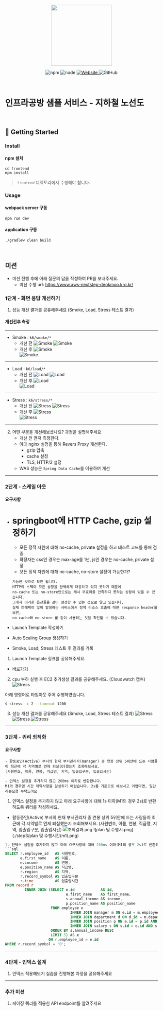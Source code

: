 <p align="center">
    <img width="200px;" src="https://raw.githubusercontent.com/woowacourse/atdd-subway-admin-frontend/master/images/main_logo.png"/>
</p>
<p align="center">
  <img alt="npm" src="https://img.shields.io/badge/npm-%3E%3D%205.5.0-blue">
  <img alt="node" src="https://img.shields.io/badge/node-%3E%3D%209.3.0-blue">
  <a href="https://edu.nextstep.camp/c/R89PYi5H" alt="nextstep atdd">
    <img alt="Website" src="https://img.shields.io/website?url=https%3A%2F%2Fedu.nextstep.camp%2Fc%2FR89PYi5H">
  </a>
  <img alt="GitHub" src="https://img.shields.io/github/license/next-step/atdd-subway-service">
</p>

<br>

# 인프라공방 샘플 서비스 - 지하철 노선도

<br>

## 🚀 Getting Started

### Install
#### npm 설치
```
cd frontend
npm install
```
> `frontend` 디렉토리에서 수행해야 합니다.

### Usage
#### webpack server 구동
```
npm run dev
```
#### application 구동
```
./gradlew clean build
```
<br>

## 미션

* 미션 진행 후에 아래 질문의 답을 작성하여 PR을 보내주세요.
    - 미션 수행 url: https://www.aws-nextstep-deokmoo.kro.kr/
    
### 1단계 - 화면 응답 개선하기
1. 성능 개선 결과를 공유해주세요 (Smoke, Load, Stress 테스트 결과)
#### 개선전후 측정

---
- Smoke : `k6/smoke/*`
    - 개선 전
      ![Smoke](k6/smoke/before_smoke_k6.JPG)
      ![Smoke](k6/smoke/before_smoke_grafana.JPG)
    - 개선 후
      ![Smoke](k6/smoke/after_smoke_k6.JPG)      
      ![Smoke](k6/smoke/after_smoke_grafana.JPG)
---
- Load : `k6/load/*`
    - 개선 전
      ![Load](k6/load/before_load_k6.JPG)
      ![Load](k6/load/before_load_grafana.JPG)
    - 개선 후
      ![Load](k6/load/after_load_k6.JPG)      
      ![Load](k6/load/after_load_grafana.JPG)
---
- Stress : `k6/stress/*`
    - 개선 전
      ![Stress](k6/stress/before_stress_k6.JPG)
      ![Stress](k6/stress/before_stress_grafana.JPG)
    - 개선 후
      ![Stress](k6/stress/after_stress_k6.JPG)      
      ![Stress](k6/stress/after_stress_grafana.JPG)

---    
2. 어떤 부분을 개선해보셨나요? 과정을 설명해주세요 
    - 개선 전 먼저 측정한다. 
    - 아래 nginx 설정을 통해 Revers Proxy 개선한다.
        - gzip 압축
        - cache 설정
        - TLS, HTTP/2 설정
    - WAS 성능은 `Spring Data Cache`를 이용하여 개선
---

### 2단계 - 스케일 아웃
#### 요구사항

- # springboot에 HTTP Cache, gzip 설정하기
    - 모든 정적 자원에 대해 no-cache, private 설정을 하고 테스트 코드를 통해 검증
    - 확장자는 css인 경우는 max-age를 1년, js인 경우는 no-cache, private 설정
    - 모든 정적 자원에 대해 no-cache, no-store 설정이 가능한가?

  ```text
  가능한 것으로 확인 됩니다.
  HTTP의 스펙이 모든 상황을 완벽하게 대응하고 있지 못하기 때문에 
  no-cache 또는 no-store만으로는 캐시 무효화를 만족하지 못하는 상황이 있을 수 있습니다.
  그래서 이러한 옵션들을 같이 설정할 수 있는 것으로 알고 있습니다.
  실제 트래픽이 많이 발생하는 서비스에서 정적 리소스 호출에 대한 response header를 보면,
  no-cache와 no-store 를 같이 사용하는 것을 확인할 수 있습니다.
  ```
- Launch Template 작성하기
- Auto Scaling Group 생성하기
- Smoke, Load, Stress 테스트 후 결과를 기록

1. Launch Template 링크를 공유해주세요.
- [바로가기](https://ap-northeast-2.console.aws.amazon.com/ec2/home?region=ap-northeast-2#LaunchTemplateDetails:launchTemplateId=lt-0a5259d3742fa9297)
2. cpu 부하 실행 후 EC2 추가생성 결과를 공유해주세요. (Cloudwatch 캡쳐)
   ![Stress](step2/cloudwatch_auto_scaling.JPG)

아래 명령어로 타임아웃 주어 수행하였습니다.
```sh
$ stress -c 2 --timeout 1200
```

3. 성능 개선 결과를 공유해주세요 (Smoke, Load, Stress 테스트 결과)
   ![Stress](step2/smoke.JPG)
   ![Stress](step2/load.JPG)
   ![Stress](step2/stress.JPG) 
---

### 3단계 - 쿼리 최적화
#### 요구사항
~~~
- 활동중인(Active) 부서의 현재 부서관리자(manager) 중 연봉 상위 5위안에 드는 사람들이 최근에 각 지역별로 언제 퇴실(O)했는지 조회해보세요.
(사원번호, 이름, 연봉, 직급명, 지역, 입출입구분, 입출입시간)

- 인덱스 설정을 추가하지 않고 200ms 이하로 반환합니다.
M1의 경우엔 시간 제약사항을 달성하기 어렵습니다. 2s를 기준으로 해보시고 어렵다면, 일단 리뷰요청 부탁드려요
~~~

1. 인덱스 설정을 추가하지 않고 아래 요구사항에 대해 1s 이하(M1의 경우 2s)로 반환하도록 쿼리를 작성하세요.

- 활동중인(Active) 부서의 현재 부서관리자 중 연봉 상위 5위안에 드는 사람들이 최근에 각 지역별로 언제 퇴실했는지 조회해보세요. (사원번호, 이름, 연봉, 직급명, 지역, 입출입구분, 입출입시간)
![조회결과.png](./step3/조회결과.png)
![plan 및 수행시.png](./step3/plan 및 수행시간(m1).png)
~~~sql
1. 인덱스 설정을 추가하지 않고 아래 요구사항에 대해 200ms 이하(M1의 경우 2s)로 반환하도록 쿼리를 작성하세요.
```sql
SELECT r.employee_id   AS 사원번호,
       e.first_name    AS 이름,
       e.income        AS 연봉,
       e.position_name AS 직급명,
       r.region        AS 지역,
       r.record_symbol AS 입출입구분
       r.time          AS 입출입시간
FROM record r
         INNER JOIN (SELECT e.id            AS id,
                            e.first_name    AS first_name,
                            s.annual_income AS income,
                            p.position_name AS position_name
                     FROM employee e
                              INNER JOIN manager m ON e.id = m.employee_id AND m.end_date = '9999-01-01'
                              INNER JOIN department d ON d.id = m.department_id AND d.note = 'active'
                              INNER JOIN position p ON e.id = p.id AND position_name = 'Manager'
                              INNER JOIN salary s ON s.id = e.id AND s.end_date = '9999-01-01'
                     ORDER BY s.annual_income DESC
                     LIMIT 5) AS e
                    ON r.employee_id = e.id
WHERE r.record_symbol = 'O';
~~~

---

### 4단계 - 인덱스 설계

1. 인덱스 적용해보기 실습을 진행해본 과정을 공유해주세요

---

### 추가 미션

1. 페이징 쿼리를 적용한 API endpoint를 알려주세요
